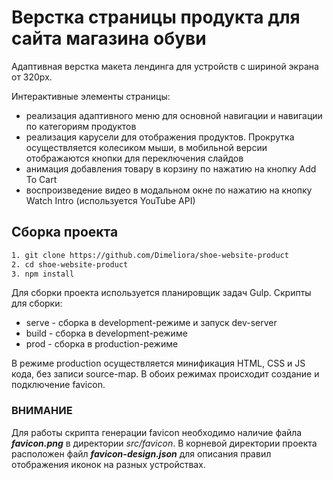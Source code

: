 # Верстка страницы продукта для сайта магазина обуви

Адаптивная верстка макета лендинга для устройств с шириной экрана от 320px.

Интерактивные элементы страницы:

-   реализация адаптивного меню для основной навигации и навигации по категориям продуктов
-   реализация карусели для отображения продуктов. Прокрутка осуществляется колесиком мыши, в мобильной версии отображаются кнопки для переключения слайдов
-   анимация добавления товару в корзину по нажатию на кнопку Add To Cart
-   воспроизведение видео в модальном окне по нажатию на кнопку Watch Intro (используется YouTube API)

## Сборка проекта

```bash
1. git clone https://github.com/Dimeliora/shoe-website-product
2. cd shoe-website-product
3. npm install
```

Для сборки проекта используется планировщик задач Gulp.
Скрипты для сборки:

-   serve - сборка в development-режиме и запуск dev-server
-   build - сборка в development-режиме
-   prod - сборка в production-режиме

В режиме production осуществляется минификация HTML, CSS и JS кода, без записи source-map.
В обоих режимах происходит создание и подключение favicon.

### ВНИМАНИЕ

Для работы скрипта генерации favicon необходимо наличие файла **_favicon.png_** в директории _src/favicon_. В корневой директории проекта расположен файл **_favicon-design.json_** для описания правил отображения иконок на разных устройствах.
